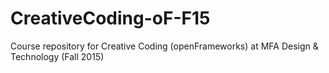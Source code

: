 # CreativeCoding-oF-F15
Course repository for Creative Coding (openFrameworks) at MFA Design &amp; Technology (Fall 2015)
